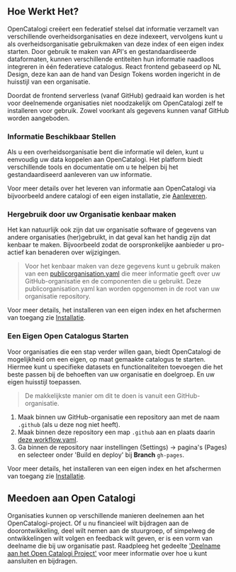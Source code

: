 ## Hoe Werkt Het?

OpenCatalogi creëert een federatief stelsel dat informatie verzamelt van verschillende overheidsorganisaties en deze indexeert, vervolgens kunt u als overheidsorganisatie gebruikmaken van deze index of een eigen index starten. Door gebruik te maken van API's en gestandaardiseerde dataformaten, kunnen verschillende entiteiten hun informatie naadloos integreren in één federatieve catalogus.
React frontend gebaseerd op NL Design, deze kan aan de hand van Design Tokens worden ingericht in de huisstijl van een organisatie.

Doordat de frontend serverless (vanaf GitHub) gedraaid kan worden is het voor deelnemende organisaties niet noodzakelijk om OpenCatalogi zelf te installeren voor gebruik. Zowel voorkant als gegevens kunnen vanaf GitHub worden aangeboden.

### Informatie Beschikbaar Stellen

Als u een overheidsorganisatie bent die informatie wil delen, kunt u eenvoudig uw data koppelen aan OpenCatalogi. Het platform biedt verschillende tools en documentatie om u te helpen bij het gestandaardiseerd aanleveren van uw informatie.

Voor meer details over het leveren van informatie aan OpenCatalogi via bijvoorbeeld andere catalogi of een eigen installatie, zie [Aanleveren](./docs/handleidingen/Aanleveren.md).

### Hergebruik door uw Organisatie kenbaar maken

Het kan natuurlijk ook zijn dat uw organisatie software of gegevens van andere organisaties (her)gebruikt, in dat geval kan het handig zijn dat kenbaar te maken. Bijvoorbeeld zodat de oorspronkelijke aanbieder u pro-actief kan benaderen over wijzigingen.

> Voor het kenbaar maken van deze gegevens kunt u gebruik maken van een [publicorganisation.yaml](./docs/handleidingen/Publicorganisation.md) die meer informatie geeft over uw GitHub-organisatie en de componenten die u gebruikt. Deze publicorganisation.yaml kan worden opgenomen in de root van uw organisatie repository.

Voor meer details, het installeren van een eigen index en het afschermen van toegang zie [Installatie](/pages/Handleidingen/Installatie).

### Een Eigen Open Catalogus Starten

Voor organisaties die een stap verder willen gaan, biedt OpenCatalogi de mogelijkheid om een eigen, op maat gemaakte catalogus te starten. Hiermee kunt u specifieke datasets en functionaliteiten toevoegen die het beste passen bij de behoeften van uw organisatie en doelgroep. En uw eigen huisstijl toepassen.

> De makkelijkste manier om dit te doen is vanuit een GitHub-organisatie.
>
1. Maak binnen uw GitHub-organisatie een repository aan met de naam `.github` (als u deze nog niet heeft).
2. Maak binnen deze repository een map `.github` aan en plaats daarin [deze workflow.yaml](https://github.com/OpenCatalogi/.github/blob/main/.github/workflows/opencatalogi-publish.yaml).
3. Ga binnen de repository naar instellingen (Settings) -> pagina's (Pages) en selecteer onder 'Build en deploy' bij **Branch** `gh-pages`.

Voor meer details, het installeren van een eigen index en het afschermen van toegang zie [Installatie](/pages/Handleidingen/Installatie).

## Meedoen aan Open Catalogi

Organisaties kunnen op verschillende manieren deelnemen aan het OpenCatalogi-project. Of u nu financieel wilt bijdragen aan de doorontwikkeling, deel wilt nemen aan de stuurgroep, of simpelweg de ontwikkelingen wilt volgen en feedback wilt geven, er is een vorm van deelname die bij uw organisatie past. Raadpleeg het gedeelte ['Deelname aan het Open Catalogi Project'](./docs/handleidingen/Deelnemen.md) voor meer informatie over hoe u kunt aansluiten en bijdragen.
